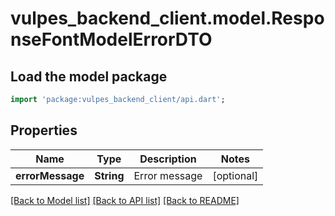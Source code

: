# vulpes_backend_client.model.ResponseFontModelErrorDTO

## Load the model package
```dart
import 'package:vulpes_backend_client/api.dart';
```

## Properties
Name | Type | Description | Notes
------------ | ------------- | ------------- | -------------
**errorMessage** | **String** | Error message | [optional] 

[[Back to Model list]](../README.md#documentation-for-models) [[Back to API list]](../README.md#documentation-for-api-endpoints) [[Back to README]](../README.md)


